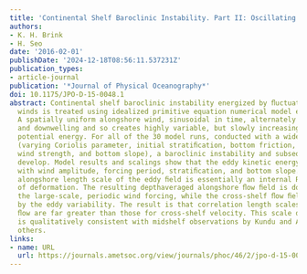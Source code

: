```yaml
---
title: 'Continental Shelf Baroclinic Instability. Part II: Oscillating Wind Forcing'
authors:
- K. H. Brink
- H. Seo
date: '2016-02-01'
publishDate: '2024-12-18T08:56:11.537231Z'
publication_types:
- article-journal
publication: '*Journal of Physical Oceanography*'
doi: 10.1175/JPO-D-15-0048.1
abstract: Continental shelf baroclinic instability energized by ﬂuctuating alongshore
  winds is treated using idealized primitive equation numerical model experiments.
  A spatially uniform alongshore wind, sinusoidal in time, alternately drives upwelling
  and downwelling and so creates highly variable, but slowly increasing, available
  potential energy. For all of the 30 model runs, conducted with a wide range of parameters
  (varying Coriolis parameter, initial stratiﬁcation, bottom friction, forcing period,
  wind strength, and bottom slope), a baroclinic instability and subsequent eddy ﬁeld
  develop. Model results and scalings show that the eddy kinetic energy increases
  with wind amplitude, forcing period, stratiﬁcation, and bottom slope. The dominant
  alongshore length scale of the eddy ﬁeld is essentially an internal Rossby radius
  of deformation. The resulting depthaveraged alongshore ﬂow ﬁeld is dominated by
  the large-scale, periodic wind forcing, while the cross-shelf ﬂow ﬁeld is dominated
  by the eddy variability. The result is that correlation length scales for alongshore
  ﬂow are far greater than those for cross-shelf velocity. This scale discrepancy
  is qualitatively consistent with midshelf observations by Kundu and Allen, among
  others.
links:
- name: URL
  url: https://journals.ametsoc.org/view/journals/phoc/46/2/jpo-d-15-0048.1.xml
---
```

